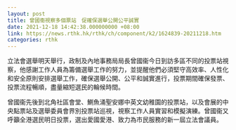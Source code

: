```yaml
---
layout: post
title: 曾國衞視察多個票站　促確保選舉公開公平誠實
date: 2021-12-18 14:42:38.000000000 +08:00
link: https://news.rthk.hk/rthk/ch/component/k2/1624839-20211218.htm
categories: rthk
---
```


立法會選舉明天舉行，政制及內地事務局局長曾國衞今日到訪多區不同的投票站視察，他感謝工作人員為籌備選舉工作的努力，並提醒他們必須堅守高效率、人性化和安全原則安排選舉工作，確保選舉公開、公平和誠實進行，投票期間確保發票、投票流程暢順，盡量縮短選民的輪候時間。

曾國衞先後到北角社區會堂、鰂魚涌聖安娜中英文幼稚園的投票站，以及會展的中央點票站及選舉委員會界別投票站巡視，視察工作人員實習和模擬演練。曾國衞又呼籲全港選民明日投票，選出愛國愛港、致力為市民服務的新一屆立法會議員。
